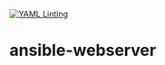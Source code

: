 [![YAML Linting](https://github.com/AlbertCintas/ansible-webserver/workflows/Yamllint%20CI/badge.svg)](https://github.com/AlbertCintas/ansible-webserver/actions)

# ansible-webserver
